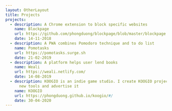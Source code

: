 ```yaml
---
layout: OtherLayout
title: Projects
projects:
  - description: A Chrome extension to block specific websites
    name: Blockpage
    url: https://github.com/phongduong/blockpage/blob/master/blockpage.crx
    date: 14-11-2018
  - description: A PWA combines Pomodoro technique and to do list
    name: Pomotasks
    url: https://pomotasks.surge.sh
    date: 21-02-2019
  - description: A platform helps user lend books
    name: Weali
    url: https://weali.netlify.com/
    date: 14-08-2019
  - description: KOOGIO is an indie game studio. I create KOOGIO project to learn
      new tools and advertise it
    name: KOOGIO
    url: https://phongduong.github.io/koogio/#/
    date: 30-04-2020
---
```

<pages-Projects />
